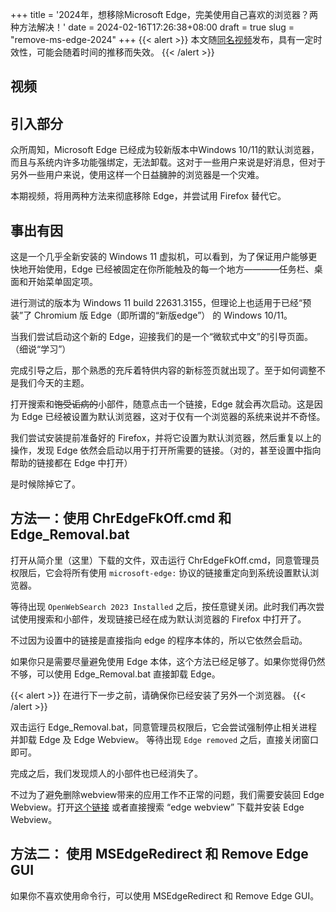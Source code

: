 +++
title = '2024年，想移除Microsoft Edge，完美使用自己喜欢的浏览器？两种方法解决！'
date = 2024-02-16T17:26:38+08:00
draft = true
slug = "remove-ms-edge-2024"
+++
{{< alert >}}
本文随[同名视频]()发布，具有一定时效性，可能会随着时间的推移而失效。
{{< /alert >}}

## 视频
## 引入部分
众所周知，Microsoft Edge 已经成为较新版本中Windows 10/11的默认浏览器，而且与系统内许多功能强绑定，无法卸载。这对于一些用户来说是好消息，但对于另外一些用户来说，使用这样一个日益臃肿的浏览器是一个灾难。

本期视频，将用两种方法来彻底移除 Edge，并尝试用 Firefox 替代它。

## 事出有因
这是一个几乎全新安装的 Windows 11 虚拟机，可以看到，为了保证用户能够更快地开始使用，Edge 已经被固定在你所能触及的每一个地方————任务栏、桌面和开始菜单固定项。

进行测试的版本为 Windows 11 build 22631.3155，但理论上也适用于已经“预装”了 Chromium 版 Edge（即所谓的“新版edge”） 的 Windows 10/11。

当我们尝试启动这个新的 Edge，迎接我们的是一个“微软式中文”的引导页面。（细说“学习”）

完成引导之后，那个熟悉的充斥着特供内容的新标签页就出现了。至于如何调整不是我们今天的主题。

打开搜索和~~饱受诟病的~~小部件，随意点击一个链接，Edge 就会再次启动。这是因为 Edge 已经被设置为默认浏览器，这对于仅有一个浏览器的系统来说并不奇怪。

我们尝试安装提前准备好的 Firefox，并将它设置为默认浏览器，然后重复以上的操作，发现 Edge 依然会启动以用于打开所需要的链接。（对的，甚至设置中指向帮助的链接都在 Edge 中打开）

是时候除掉它了。

## 方法一：使用 ChrEdgeFkOff.cmd 和 Edge_Removal.bat
打开从简介里（这里）下载的文件，双击运行 ChrEdgeFkOff.cmd，同意管理员权限后，它会将所有使用 `microsoft-edge:` 协议的链接重定向到系统设置默认浏览器。

等待出现 `OpenWebSearch 2023 Installed` 之后，按任意键关闭。此时我们再次尝试使用搜索和小部件，发现链接已经在成为默认浏览器的 Firefox 中打开了。

不过因为设置中的链接是直接指向 edge 的程序本体的，所以它依然会启动。

如果你只是需要尽量避免使用 Edge 本体，这个方法已经足够了。如果你觉得仍然不够，可以使用 Edge_Removal.bat 直接卸载 Edge。

{{< alert >}}
在进行下一步之前，请确保你已经安装了另外一个浏览器。
{{< /alert >}}

双击运行 Edge_Removal.bat，同意管理员权限后，它会尝试强制停止相关进程并卸载 Edge 及 Edge Webview。 等待出现 `Edge removed` 之后，直接关闭窗口即可。 

完成之后，我们发现烦人的小部件也已经消失了。

不过为了避免删除webview带来的应用工作不正常的问题，我们需要安装回 Edge Webview。打开[这个链接](https://developer.microsoft.com/en-us/microsoft-edge/webview2/) 或者直接搜索 “edge webview” 下载并安装 Edge Webview。

## 方法二： 使用 MSEdgeRedirect 和 Remove Edge GUI
如果你不喜欢使用命令行，可以使用 MSEdgeRedirect 和 Remove Edge GUI。





